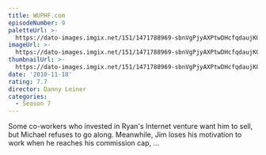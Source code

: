 ```yaml
---
title: WUPHF.com
episodeNumber: 9
paletteUrl: >-
  https://dato-images.imgix.net/151/1471788969-sbnVgPjyAXPtwDHcfqdaujKQmCM.jpg?auto=enhance&ch=DPR%2CWidth&palette=json
imageUrl: >-
  https://dato-images.imgix.net/151/1471788969-sbnVgPjyAXPtwDHcfqdaujKQmCM.jpg?auto=compress%2Cformat&ch=DPR%2CWidth&w=500
thumbnailUrl: >-
  https://dato-images.imgix.net/151/1471788969-sbnVgPjyAXPtwDHcfqdaujKQmCM.jpg?auto=enhance&ch=DPR%2CWidth&fit=crop&fm=jpg&h=280&w=500
date: '2010-11-18'
rating: 7.7
director: Danny Leiner
categories:
  - Season 7
---
```


Some co-workers who invested in Ryan's Internet venture want him to sell, but Michael refuses to go along. Meanwhile, Jim loses his motivation to work when he reaches his commission cap, ...